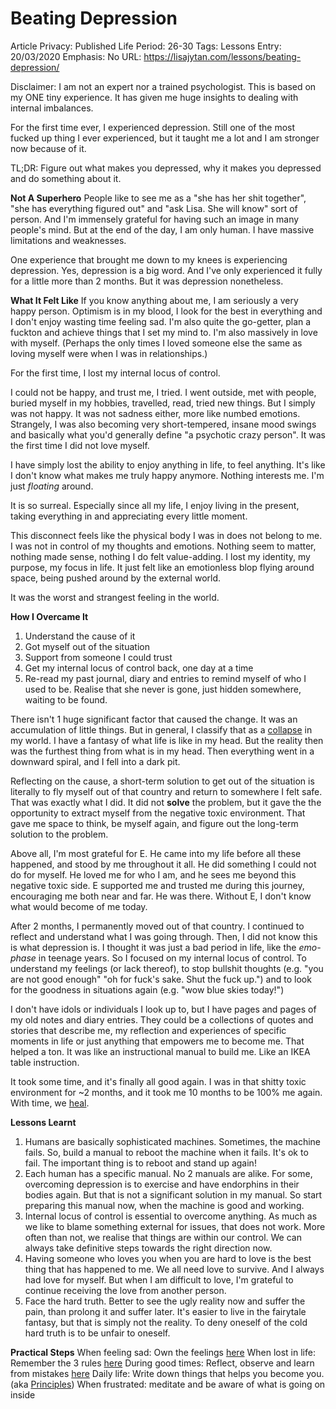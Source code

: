 # Beating Depression

Article Privacy: Published
Life Period: 26-30
Tags: Lessons
Entry: 20/03/2020
Emphasis: No
URL: https://lisajytan.com/lessons/beating-depression/

Disclaimer: I am not an expert nor a trained psychologist. This is based on my ONE tiny experience. It has given me huge insights to dealing with internal imbalances. 

For the first time ever, I experienced depression. Still one of the most fucked up thing I ever experienced, but it taught me a lot and I am stronger now because of it. 

TL;DR: Figure out what makes you depressed, why it makes you depressed and do something about it.

**Not A Superhero** 
People like to see me as a "she has her shit together", "she has everything figured out" and "ask Lisa. She will know" sort of person. And I'm immensely grateful for having such an image in many people's mind. But at the end of the day, I am only human. I have massive limitations and weaknesses. 

One experience that brought me down to my knees is experiencing depression. Yes, depression is a big word. And I've only experienced it fully for a little more than 2 months. But it was depression nonetheless. 

**What It Felt Like**
If you know anything about me, I am seriously a very happy person. Optimism is in my blood, I look for the best in everything and I don't enjoy wasting time feeling sad. I'm also quite the go-getter, plan a fuckton and achieve things that I set my mind to. I'm also massively in love with myself. (Perhaps the only times I loved someone else the same as loving myself were when I was in relationships.) 

For the first time, I lost my internal locus of control. 

I could not be happy, and trust me, I tried. I went outside, met with people, buried myself in my hobbies, travelled, read, tried new things. But I simply was not happy. It was not sadness either, more like numbed emotions. Strangely, I was also becoming very short-tempered, insane mood swings and basically what you'd generally define "a psychotic crazy person". It was the first time I did not love myself. 

I have simply lost the ability to enjoy anything in life, to feel anything. It's like I don't know what makes me truly happy anymore. Nothing interests me. I'm just *floating* around. 

It is so surreal. Especially since all my life, I enjoy living in the present, taking everything in and appreciating every little moment.  

This disconnect feels like the physical body I was in does not belong to me. I was not in control of my thoughts and emotions. Nothing seem to matter, nothing made sense, nothing I do felt value-adding. I lost my identity, my purpose, my focus in life. It just felt like an emotionless blop flying around space, being pushed around by the external world. 

It was the worst and strangest feeling in the world. 

**How I Overcame It**
1. Understand the cause of it 
2. Got myself out of the situation 
3. Support from someone I could trust 
4. Get my internal locus of control back, one day at a time
5. Re-read my past journal, diary and entries to remind myself of who I used to be. Realise that she never is gone, just hidden somewhere, waiting to be found. 

There isn't 1 huge significant factor that caused the change. It was an accumulation of little things. But in general, I classify that as a [collapse](https://lisajytan.com/life/rebirth/) in my world. I have a fantasy of what life is like in my head. But the reality then was the furthest thing from what is in my head. Then everything went in a downward spiral, and I fell into a dark pit. 

Reflecting on the cause, a short-term solution to get out of the situation is literally to fly myself out of that country and return to somewhere I felt safe. That was exactly what I did. It did not **solve** the problem, but it gave the the opportunity to extract myself from the negative toxic environment. That gave me space to think, be myself again, and figure out the long-term solution to the problem. 

Above all, I'm most grateful for E. He came into my life before all these happened, and stood by me throughout it all. He did something I could not do for myself. He loved me for who I am, and he sees me beyond this negative toxic side. E supported me and trusted me during this journey, encouraging me both near and far. He was there. Without E, I don't know what would become of me today. 

After 2 months, I permanently moved  out of that country. I continued to reflect and understand what I was going through. Then, I did not know this is what depression is. I thought it was just a bad period in life, like the *emo-phase* in teenage years. So I focused on my internal locus of control. To understand my feelings (or lack thereof), to stop bullshit thoughts (e.g. "you are not good enough" "oh for fuck's sake. Shut the fuck up.") and to look for the goodness in situations again (e.g. "wow blue skies today!")

I don't have idols or individuals I look up to, but I have pages and pages of my old notes and diary entries. They could be a collections of quotes and stories that describe me, my reflection and experiences of specific moments in life or just anything that empowers me to become me. That helped a ton. It was like an instructional manual to build me. Like an IKEA table instruction. 

It took some time, and it's finally all good again. I was in that shitty toxic environment for ~2 months, and it took me 10 months to be 100% me again. With time, we [heal](https://lisajytan.com/love/healing/). 

**Lessons Learnt** 
1. Humans are basically sophisticated machines. Sometimes, the machine fails. So, build a manual to reboot the machine when it fails. It's ok to fail. The important thing is to reboot and stand up again! 
2. Each human has a specific manual. No 2 manuals are alike. For some, overcoming depression is to exercise and have endorphins in their bodies again. But that is not a significant solution in my manual. So start preparing this manual now, when the machine is good and working. 
3. Internal locus of control is essential to overcome anything. As much as we like to blame something external for issues, that does not work. More often than not, we realise that things are within our control. We can always take definitive steps towards the right direction now. 
4. Having someone who loves you when you are hard to love is the best thing that has happened to me. We all need love to survive. And I always had love for myself. But when I am difficult to love, I'm grateful to continue receiving the love from another person. 
5. Face the hard truth. Better to see the ugly reality now and suffer the pain, than prolong it and suffer later. It's easier to live in the fairytale fantasy, but that is simply not the reality. To deny oneself of the cold hard truth is to be unfair to oneself. 

**Practical Steps** 
When feeling sad: Own the feelings [here](https://lisajytan.com/lessons/owning-it/)
When lost in life: Remember the 3 rules [here](https://lisajytan.com/principles/3-rules/)
During good times: Reflect, observe and learn from mistakes [here](https://lisajytan.com/life/decade/) 
Daily life: Write down things that helps you become you. (aka [Principles](https://lisajytan.com/category/principles/))
When frustrated: meditate and be aware of what is going on inside